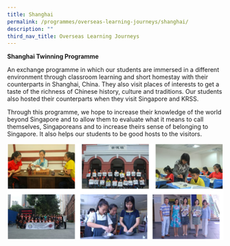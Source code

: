 ```yaml
---
title: Shanghai
permalink: /programmes/overseas-learning-journeys/shanghai/
description: ""
third_nav_title: Overseas Learning Journeys
---
```

**Shanghai Twinning Programme**

An exchange programme in which our students are immersed in a different environment through classroom learning and short homestay with their counterparts in Shanghai, China. They also visit places of interests to get a taste of the richness of Chinese history, culture and traditions. Our students also hosted their counterparts when they visit Singapore and KRSS.

Through this programme, we hope to increase their knowledge of the world beyond Singapore and to allow them to evaluate what it means to call themselves, Singaporeans and to increase theirs sense of belonging to Singapore. It also helps our students to be good hosts to the visitors.

![shanghai](/images/shanghai.png)